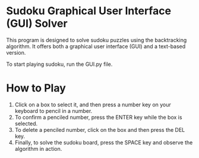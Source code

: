 # Sudoku Graphical User Interface (GUI) Solver
This program is designed to solve sudoku puzzles using the backtracking algorithm. It offers both a graphical user interface (GUI) and a text-based version.

To start playing sudoku, run the GUI.py file.

# How to Play
1. Click on a box to select it, and then press a number key on your keyboard to pencil in a number.
2. To confirm a penciled number, press the ENTER key while the box is selected.
3. To delete a penciled number, click on the box and then press the DEL key.
4. Finally, to solve the sudoku board, press the SPACE key and observe the algorithm in action.